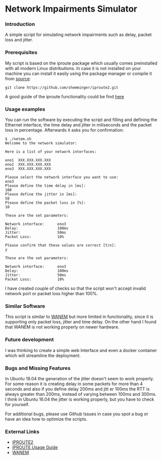 # Network Impairments Simulator

### Introduction

A simple script for simulating network impairments such as delay, packet loss and jitter. 

### Prerequisites

My script is based on the iproute package which usually comes preinstalled with all modern Linux distributions. In case it is not installed on your machine you can install it easily using the package manager or compile it from [source](https://github.com/shemminger/iproute2):
```
git clone https://github.com/shemminger/iproute2.git
```
A good guide of the iproute functionality could be find [here](https://wiki.linuxfoundation.org/networking/netem "IPROUTE Usage Guide") 

### Usage examples

You can run the software by executing the script and filling and defining the Ethernet interface, the time delay and jitter in miliseconds and the packet loss in percentage. Afterwards it asks you for confirmation:

```
$ ./netem.sh
Welcome to the network simulator:

Here is a list of your network interfaces:

eno1  XXX.XXX.XXX.XXX
eno2  XXX.XXX.XXX.XXX
eno3  XXX.XXX.XXX.XXX

Please select the network interface you want to use:
eno3
Please define the time delay in [ms]:
100
Please define the jitter in [ms]:
50
Please define the packet loss in [%]:
10

These are the set parameters:

Network interface:      eno3
Delay:                  100ms
Jitter:                 50ms
Packet Loss:            10%

Please confirm that these values are correct [Y/n]:
y

These are the set parameters:

Network interface:      eno3
Delay:                  100ms
Jitter:                 50ms
Packet Loss:            10%

```
I have created couple of checks so that the script won't accept invalid network port or packet loss higher than 100%. 

### Similar Software

This script is similar to [WANEM](http://wanem.sourceforge.net/) but more limited in functionality, since it is supporting only packet loss, jitter and time delay. On the other hand I found that WANEM is not working properly on newer hardware.

### Future development

I was thinking to create a simple web Interface and even a docker container which will streamline the deployment.

### Bugs and Missing Features

In Ubuntu 18.04 the generation of the jitter doesn't seem to work properly. For some reason it is creating delay in some packets for more than 4 seconds and also if you define delay 200ms and jitt
er 100ms the RTT is always greater than 200ms, instead of varying between 100ms and 300ms. I think in Ubuntu 16.04 the jitter is working properly, but you have to check for yourself.

For additional bugs, please use Github Issues in case you spot a bug or have an idea how to optimize the scripts.

### External Links

* [IPROUTE2](https://github.com/shemminger/iproute2 "IPROUTE Official Github Page") 
* [IPROUTE Usage Guide](https://wiki.linuxfoundation.org/networking/netem "IPROUTE Usage Guide")
* [WANEM](http://wanem.sourceforge.net/ "WANEM official website")
